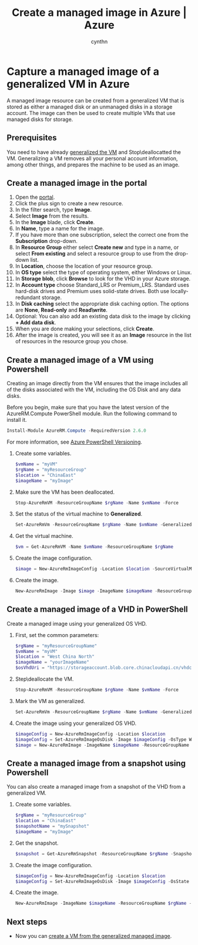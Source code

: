 ﻿---
title: Create a managed image in Azure | Azure
description: Create a managed image of a generalized VM or VHD in Azure. Images can be used to create multiple VMs that use managed disks. 
services: virtual-machines-windows
documentationcenter: ''
author: cynthn
manager: timlt
editor: ''
tags: azure-resource-manager

ms.assetid: 
ms.service: virtual-machines-windows
ms.workload: infrastructure-services
ms.tgt_pltfrm: vm-windows
ms.devlang: na
ms.topic: article
ms.date: 02/27/2017
wacn.date: ''
ms.author: v-dazen

---
# Capture a managed image of a generalized VM in Azure

A managed image resource can be created from a generalized VM that is stored as either a managed disk or an unmanaged disks in a storage account. The image can then be used to create multiple VMs that use managed disks for storage. 

## Prerequisites
You need to have already [generalized the VM](generalize-vhd.md?toc=%2fvirtual-machines%2fwindows%2ftoc.json) and Stop\deallocatted the VM. Generalizing a VM removes all your personal account information, among other things, and prepares the machine to be used as an image.

## Create a managed image in the portal 

1. Open the [portal](https://portal.azure.cn).
2. Click the plus sign to create a new resource.
3. In the filter search, type **Image**.
4. Select **Image** from the results.
5. In the **Image** blade, click **Create**.
6. In **Name**, type a name for the image.
7. If you have more than one subscription, select the correct one from the **Subscription** drop-down.
7. In **Resource Group** either select **Create new** and type in a name, or select **From existing** and select a resource group to use from the drop-down list.
8. In **Location**, choose the location of your resource group.
9. In **OS type** select the type of operating system, either Windows or Linux.
11. In **Storage blob**, click **Browse** to look for the VHD in your Azure storage.
12. In **Account type** choose Standard_LRS or Premium_LRS. Standard uses hard-disk drives and Premium uses solid-state drives. Both use locally-redundant storage.
13. In **Disk caching** select the appropriate disk caching option. The options are **None**, **Read-only** and **Read\write**.
14. Optional: You can also add an existing data disk to the image by clicking **+ Add data disk**.  
15. When you are done making your selections, click **Create**.
16. After the image is created, you will see it as an **Image** resource in the list of resources in the resource group you chose.

## Create a managed image of a VM using Powershell

Creating an image directly from the VM ensures that the image includes all of the disks associated with the VM, including the OS Disk and any data disks.

Before you begin, make sure that you have the latest version of the AzureRM.Compute PowerShell module. Run the following command to install it.

```powershell
Install-Module AzureRM.Compute -RequiredVersion 2.6.0
```
For more information, see [Azure PowerShell Versioning](https://docs.microsoft.com/powershell/azure/overview).

1. Create some variables. 
    ```powershell
    $vmName = "myVM"
    $rgName = "myResourceGroup"
    $location = "ChinaEast"
    $imageName = "myImage"
    ```
2. Make sure the VM has been deallocated.

    ```powershell
    Stop-AzureRmVM -ResourceGroupName $rgName -Name $vmName -Force
    ```

3. Set the status of the virtual machine to **Generalized**. 

    ```powershell
    Set-AzureRmVm -ResourceGroupName $rgName -Name $vmName -Generalized
    ```

4. Get the virtual machine. 

    ```powershell
    $vm = Get-AzureRmVM -Name $vmName -ResourceGroupName $rgName
    ```

5. Create the image configuration.

    ```powershell
    $image = New-AzureRmImageConfig -Location $location -SourceVirtualMachineId $vm.ID 
    ```
6. Create the image.

    ```powershell
    New-AzureRmImage -Image $image -ImageName $imageName -ResourceGroupName $rgName
    ```	

## Create a managed image of a VHD in PowerShell

Create a managed image using your generalized OS VHD.

1.  First, set the common parameters:

    ```powershell
    $rgName = "myResourceGroupName"
    $vmName = "myVM"
    $location = "West China North" 
    $imageName = "yourImageName"
    $osVhdUri = "https://storageaccount.blob.core.chinacloudapi.cn/vhdcontainer/osdisk.vhd"
    ```
2. Step\deallocate the VM.

    ```powershell
    Stop-AzureRmVM -ResourceGroupName $rgName -Name $vmName -Force
    ```

3. Mark the VM as generalized.

    ```powershell
    Set-AzureRmVm -ResourceGroupName $rgName -Name $vmName -Generalized	
    ```
4.  Create the image using your generalized OS VHD.

    ```powershell
    $imageConfig = New-AzureRmImageConfig -Location $location
    $imageConfig = Set-AzureRmImageOsDisk -Image $imageConfig -OsType Windows -OsState Generalized -BlobUri $osVhdUri
    $image = New-AzureRmImage -ImageName $imageName -ResourceGroupName $rgName -Image $imageConfig
    ```

## Create a managed image from a snapshot using Powershell

You can also create a managed image from a snapshot of the VHD from a generalized VM.

1. Create some variables. 

    ```powershell
    $rgName = "myResourceGroup"
    $location = "ChinaEast"
    $snapshotName = "mySnapshot"
    $imageName = "myImage"
    ```

2. Get the snapshot.

   ```powershell
   $snapshot = Get-AzureRmSnapshot -ResourceGroupName $rgName -SnapshotName $snapshotName
   ```

3. Create the image configuration.

    ```powershell
    $imageConfig = New-AzureRmImageConfig -Location $location
    $imageConfig = Set-AzureRmImageOsDisk -Image $imageConfig -OsState Generalized -OsType Windows -SnapshotId $snapshot.Id
    ```
4. Create the image.

    ```powershell
    New-AzureRmImage -ImageName $imageName -ResourceGroupName $rgName -Image $imageConfig
    ```	

## Next steps
- Now you can [create a VM from the generalized managed image](create-vm-generalized-managed.md?toc=%2fvirtual-machines%2fwindows%2ftoc.json).